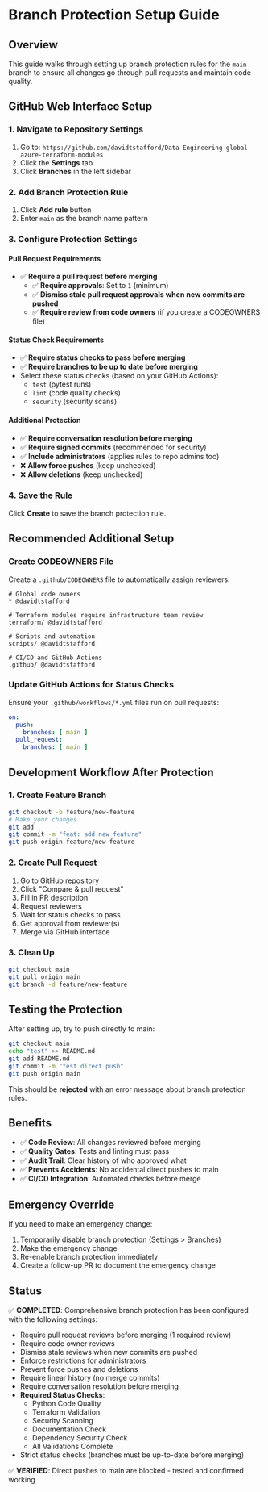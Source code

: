 # Branch Protection Setup Guide

## Overview
This guide walks through setting up branch protection rules for the `main` branch to ensure all changes go through pull requests and maintain code quality.

## GitHub Web Interface Setup

### 1. Navigate to Repository Settings
1. Go to: `https://github.com/davidtstafford/Data-Engineering-global-azure-terraform-modules`
2. Click the **Settings** tab
3. Click **Branches** in the left sidebar

### 2. Add Branch Protection Rule
1. Click **Add rule** button
2. Enter `main` as the branch name pattern

### 3. Configure Protection Settings

#### Pull Request Requirements
- ✅ **Require a pull request before merging**
  - ✅ **Require approvals**: Set to `1` (minimum)
  - ✅ **Dismiss stale pull request approvals when new commits are pushed**
  - ✅ **Require review from code owners** (if you create a CODEOWNERS file)

#### Status Check Requirements
- ✅ **Require status checks to pass before merging**
- ✅ **Require branches to be up to date before merging**
- Select these status checks (based on your GitHub Actions):
  - `test` (pytest runs)
  - `lint` (code quality checks)
  - `security` (security scans)

#### Additional Protection
- ✅ **Require conversation resolution before merging**
- ✅ **Require signed commits** (recommended for security)
- ✅ **Include administrators** (applies rules to repo admins too)
- ❌ **Allow force pushes** (keep unchecked)
- ❌ **Allow deletions** (keep unchecked)

### 4. Save the Rule
Click **Create** to save the branch protection rule.

## Recommended Additional Setup

### Create CODEOWNERS File
Create a `.github/CODEOWNERS` file to automatically assign reviewers:

```
# Global code owners
* @davidtstafford

# Terraform modules require infrastructure team review
terraform/ @davidtstafford

# Scripts and automation
scripts/ @davidtstafford

# CI/CD and GitHub Actions
.github/ @davidtstafford
```

### Update GitHub Actions for Status Checks
Ensure your `.github/workflows/*.yml` files run on pull requests:

```yaml
on:
  push:
    branches: [ main ]
  pull_request:
    branches: [ main ]
```

## Development Workflow After Protection

### 1. Create Feature Branch
```bash
git checkout -b feature/new-feature
# Make your changes
git add .
git commit -m "feat: add new feature"
git push origin feature/new-feature
```

### 2. Create Pull Request
1. Go to GitHub repository
2. Click "Compare & pull request"
3. Fill in PR description
4. Request reviewers
5. Wait for status checks to pass
6. Get approval from reviewer(s)
7. Merge via GitHub interface

### 3. Clean Up
```bash
git checkout main
git pull origin main
git branch -d feature/new-feature
```

## Testing the Protection

After setting up, try to push directly to main:
```bash
git checkout main
echo "test" >> README.md
git add README.md
git commit -m "test direct push"
git push origin main
```

This should be **rejected** with an error message about branch protection rules.

## Benefits

- ✅ **Code Review**: All changes reviewed before merging
- ✅ **Quality Gates**: Tests and linting must pass
- ✅ **Audit Trail**: Clear history of who approved what
- ✅ **Prevents Accidents**: No accidental direct pushes to main
- ✅ **CI/CD Integration**: Automated checks before merge

## Emergency Override

If you need to make an emergency change:
1. Temporarily disable branch protection (Settings > Branches)
2. Make the emergency change
3. Re-enable branch protection immediately
4. Create a follow-up PR to document the emergency change

## Status

✅ **COMPLETED**: Comprehensive branch protection has been configured with the following settings:
- Require pull request reviews before merging (1 required review)
- Require code owner reviews  
- Dismiss stale reviews when new commits are pushed
- Enforce restrictions for administrators
- Prevent force pushes and deletions
- Require linear history (no merge commits)
- Require conversation resolution before merging
- **Required Status Checks**:
  - Python Code Quality
  - Terraform Validation
  - Security Scanning
  - Documentation Check
  - Dependency Security Check
  - All Validations Complete
- Strict status checks (branches must be up-to-date before merging)

✅ **VERIFIED**: Direct pushes to main are blocked - tested and confirmed working
